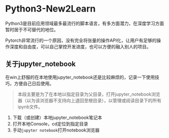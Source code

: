 # Python3-New2Learn

Python3是目前应用领域最多最流行的脚本语言，有多方面潜力，在深度学习方面暂时居于不可替代的地位。

Pytorch非常流行的一个原因，没有完全将张量的操作API化，让用户有足够的操作深度和自由度，可以自己掌控开发进度，也可以方便的融入别人的项目。

## 关于jupyter_notebook

在win上舒服的在本地使用jupyter_notebook还是比较麻烦的，记录一下使用技巧，方便自己日后使用。

> 本段主要是为了在本地以指定目录为父目录，打开jupyter_notebook浏览器（以为该浏览器不支持向上退回至根目录），以管理或阅读目录下的所有ipynb文件。

1. 下载（或创建）本地jupyter_notebook笔记本
2. 打开本地Console，cd定位到指定目录
3. 手动`jupyter notebook`打开notebook浏览器
